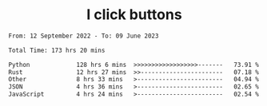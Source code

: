 <h1 align="center">
I click buttons
</h1>

<!--START_SECTION:waka-->

```txt
From: 12 September 2022 - To: 09 June 2023

Total Time: 173 hrs 20 mins

Python             128 hrs 6 mins  >>>>>>>>>>>>>>>>>>-------   73.91 %
Rust               12 hrs 27 mins  >>-----------------------   07.18 %
Other              8 hrs 33 mins   >------------------------   04.94 %
JSON               4 hrs 36 mins   >------------------------   02.65 %
JavaScript         4 hrs 24 mins   >------------------------   02.54 %
```

<!--END_SECTION:waka-->
